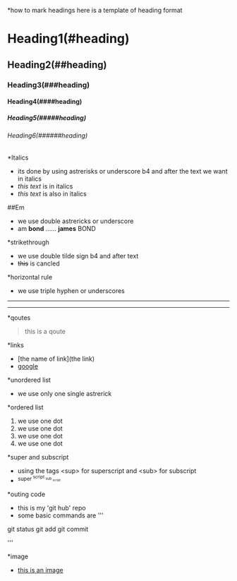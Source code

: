 *how to mark headings 
here is a template of heading format
# Heading1(#heading)
## Heading2(##heading)
### Heading3(###heading)
#### Heading4(####heading)
##### Heading5(#####heading)
###### Heading6(######heading)

*Italics
- its done by using astrerisks or underscore b4 and after the text we want in italics
- *this text* is in italics
- _this text_ is also in italics

##Em
- we use double astrericks or underscore
- am **bond** ...... __james__ BOND

*strikethrough
- we use double tilde sign b4 and after text
- ~~this~~ is cancled 

*horizontal rule
- we use triple hyphen or underscores
___
---


*qoutes
> this is a qoute

*links
- \[the name of link\]\(the link\)
- [google](https://www.google.com
"link title")

*unordered list
- we use only one single astrerick 

*ordered list
1. we use one dot
1. we use one dot
1. we use one dot
1. we use one dot

*super and subscript
- using the tags \<sup\> for superscript and \<sub\> for subscript
- <sup>super<sup> script <sub>sub<sub> script

*outing code
- this is my 'git hub' repo
- some basic commands are
'''

git status
git add 
git commit

'''

*image
- [this is an image](https://myoctocat.com/assets/images/base-octocat.svg)

